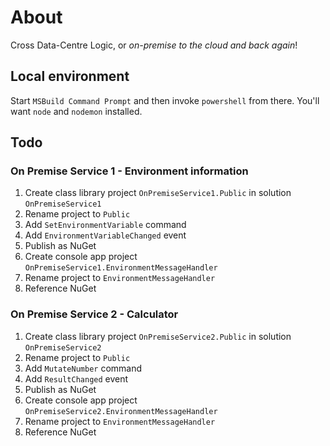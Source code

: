 # About
Cross Data-Centre Logic, or *on-premise to the cloud and back again*!

## Local environment
Start `MSBuild Command Prompt` and then invoke `powershell` from there.
You'll want `node` and `nodemon` installed.

## Todo
### On Premise Service 1 - Environment information
1. Create class library project `OnPremiseService1.Public` in solution `OnPremiseService1`
2. Rename project to `Public`
3. Add `SetEnvironmentVariable` command
4. Add `EnvironmentVariableChanged` event
5. Publish as NuGet
6. Create console app project `OnPremiseService1.EnvironmentMessageHandler`
7. Rename project to `EnvironmentMessageHandler`
8. Reference NuGet

### On Premise Service 2 - Calculator
1. Create class library project `OnPremiseService2.Public` in solution `OnPremiseService2`
2. Rename project to `Public`
3. Add `MutateNumber` command
4. Add `ResultChanged` event
5. Publish as NuGet
6. Create console app project `OnPremiseService2.EnvironmentMessageHandler`
7. Rename project to `EnvironmentMessageHandler`
8. Reference NuGet


